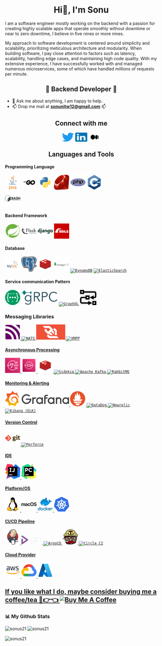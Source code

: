 <h1 align="center">Hi🤝, I'm Sonu</h1>
<p>I am a software engineer mostly working on the backend with a passion for creating highly scalable apps that operate smoothly without downtime or near to zero downtime, I believe in five nines or more nines.
  
My approach to software development is centered around simplicity and scalability, prioritizing meticulous architecture and modularity.
When building software, I pay close attention to factors such as latency, scalability, handling edge cases, and maintaining high code quality. With my extensive experience, I have successfully worked with and managed numerous microservices, some of which have handled millions of requests per minute.
</p>

<h2 align="center">🌱 Backend Developer 🌱</h2>

- 💬 Ask me about anything, I am happy to help.
- 📫 Drop me mail at **sonunitw12@gmail.com** 📫


<h2 align="center">Connect with me</h2>
<p align="center">
<a href="https://twitter.com/_sonus21" target="blank"><img align="center" src="https://raw.githubusercontent.com/sonus21/sonus21/master/assets/twitter.svg" alt="Sonu's Twitter" height="30" width="40" /></a>
<a href="https://www.linkedin.com/in/sonus21" target="blank"><img align="center" src="https://raw.githubusercontent.com/sonus21/sonus21/master/assets/linkedin.png" alt="Sonu's LinkedIn" height="30" width="40" /></a>
<a href="https://sonus21.medium.com" target="blank"><img align="center" src="https://raw.githubusercontent.com/Medium/medium-logos/master/03_Symbol/01_Black/PNG/RGB/Medium-Symbol-Black-RGB%401x.png" alt="Sonu's Medium Blog" height="30" width="40" /></a>
</p>

<h2 align="center">Languages and Tools</h2>

#### Programming Language
<code><a href="https://www.java.com" target="blank"><img height="50" alt="Java" src="https://raw.githubusercontent.com/github/explore/80688e429a7d4ef2fca1e82350fe8e3517d3494d/topics/java/java.png"></a></code>
<code><a href="https://go.dev/" target="blank"><img height="50" alt="Go" src="https://raw.githubusercontent.com/github/explore/80688e429a7d4ef2fca1e82350fe8e3517d3494d/topics/go/go.png"></a></code>
<code><a href="https://www.python.org/" target="blank"><img height="50" alt="Python" src="https://raw.githubusercontent.com/github/explore/80688e429a7d4ef2fca1e82350fe8e3517d3494d/topics/python/python.png"></a></code>
<code><a href="https://www.ruby-lang.org/" target="blank"><img height="50" alt="Ruby" src="https://raw.githubusercontent.com/github/explore/80688e429a7d4ef2fca1e82350fe8e3517d3494d/topics/ruby/ruby.png"></a></code>
<code><a href="https://www.php.net/" target="blank"><img height="50" alt="PHP" src="https://raw.githubusercontent.com/github/explore/80688e429a7d4ef2fca1e82350fe8e3517d3494d/topics/php/php.png"></a></code>
<code><a href="https://isocpp.org/" target="blank"><img height="50" alt="CPP" src="https://raw.githubusercontent.com/github/explore/80688e429a7d4ef2fca1e82350fe8e3517d3494d/topics/cpp/cpp.png"></a></code>
<code><a href="https://www.gnu.org/software/bash/" target="blank"> <img height="50" alt="Bash" src="https://raw.githubusercontent.com/github/explore/80688e429a7d4ef2fca1e82350fe8e3517d3494d/topics/bash/bash.png"></a></code>

#### Backend Framework
<code><a href="https://spring.io/projects/spring-boot" target="blank"><img height="50" alt="Spring Boot" src="https://raw.githubusercontent.com/github/explore/80688e429a7d4ef2fca1e82350fe8e3517d3494d/topics/spring-boot/spring-boot.png"></a></code>
<code><a href="https://flask.palletsprojects.com/" target="blank"><img height="50" alt="Flask" src="https://raw.githubusercontent.com/github/explore/80688e429a7d4ef2fca1e82350fe8e3517d3494d/topics/flask/flask.png"></a></code>
<code><a href="https://www.djangoproject.com/" target="blank"><img height="50" alt="Django" src="https://raw.githubusercontent.com/github/explore/80688e429a7d4ef2fca1e82350fe8e3517d3494d/topics/django/django.png"></a></code>
<code><a href="https://rubyonrails.org/" target="blank"><img height="50" alt="Rails" src="https://raw.githubusercontent.com/github/explore/80688e429a7d4ef2fca1e82350fe8e3517d3494d/topics/rails/rails.png"></a></code>

#### Database
<code><a href="https://www.mysql.com/" target="blank"><img height="50" alt="MySQL" src="https://raw.githubusercontent.com/github/explore/80688e429a7d4ef2fca1e82350fe8e3517d3494d/topics/mysql/mysql.png"></a></code>
<code><a href="https://www.postgresql.org/" target="blank"><img height="50" alt="PostgreSQL" src="https://raw.githubusercontent.com/github/explore/80688e429a7d4ef2fca1e82350fe8e3517d3494d/topics/postgresql/postgresql.png"></a></code>
<code><a href="https://redis.com/" target="blank"><img height="50" alt="Redis" src="https://raw.githubusercontent.com/github/explore/80688e429a7d4ef2fca1e82350fe8e3517d3494d/topics/redis/redis.png"></a></code>
<code><a href="https://www.mongodb.com/" target="blank"><img height="50" alt="MongoDB" src="https://raw.githubusercontent.com/github/explore/80688e429a7d4ef2fca1e82350fe8e3517d3494d/topics/mongodb/mongodb.png"></a></code>
<code><a href="https://aws.amazon.com/pm/dynamodb/" target="blank"><img height="50" alt="DynamoDB" src="https://upload.wikimedia.org/wikipedia/commons/f/fd/DynamoDB.png"></a></code>
<code><a href="https://www.elastic.co/" target="blank"><img height="50" alt="ElasticSearch" src="https://upload.wikimedia.org/wikipedia/commons/thumb/f/f4/Elasticsearch_logo.svg/480px-Elasticsearch_logo.svg.png"></a></code>

#### Service communication Pattern
<code><img height="50" alt="RESTful API" src="https://raw.githubusercontent.com/sonus21/sonus21/master/assets/rest-api.jpg"/></code>
<code><a href="https://grpc.io/" target="blank"><img height="50" alt="gRPC" src="https://raw.githubusercontent.com/sonus21/sonus21/master/assets/grpc.png"/></a></code>
<code><a href="https://graphql.org/" target="blank"><img height="50" alt="GraphQL" src="https://upload.wikimedia.org/wikipedia/commons/1/17/GraphQL_Logo.svg"/></a></code>
<code><img height="50" alt="Event Driven" src="https://raw.githubusercontent.com/sonus21/sonus21/master/assets/event-driven.png"/></code>

### Messaging Libraries
<code><a href="https://mqtt.org/" target="blank"><img height="50" alt="MQTT" src="https://raw.githubusercontent.com/github/explore/6afe2c43768e7ef1e252839a1f1c12b730faa007/topics/mqtt/mqtt.png"></code>
<code><a href="https://nats.io/" target="blank"><img height="50" alt="NATS" src="https://raw.githubusercontent.com/nats-io/nats-server/8415f609d78cf8a1b2d938c7bce7f54fafe57267/logos/nats-horizontal-color.png"></code>
<code><img height="50" alt="Websocket" src="https://raw.githubusercontent.com/sonus21/sonus21/master/assets/websocket.png"></code>
<code><a href="https://xmpp.org/" target="blank"><img height="50" alt="XMPP" src="https://upload.wikimedia.org/wikipedia/commons/9/95/XMPP_logo.svg"></code>

#### Asynchronous Processing 
<code><a href="https://aws.amazon.com/sns/" target="blank"><img height="50" alt="SNS" src="https://raw.githubusercontent.com/sonus21/sonus21/master/assets/sns.svg"></code>
<code><a href="https://aws.amazon.com/sqs/" target="blank"><img height="50" alt="SQS" src="https://raw.githubusercontent.com/sonus21/sonus21/master/assets/sqs.png"></code>
<code><a href="https://redis.com" target="blank"><img height="50" alt="Redis" src="https://raw.githubusercontent.com/github/explore/80688e429a7d4ef2fca1e82350fe8e3517d3494d/topics/redis/redis.png"></code>
<code><a href="https://sidekiq.org/" target="blank"><img height="50" alt="Sidekiq" src="https://repository-images.githubusercontent.com/3195124/9c297005-12fc-49fd-853e-67bba879a6f2"></code>
<code><a href="https://kafka.apache.org/" target="blank"><img height="50" alt="Apache Kafka" src="https://upload.wikimedia.org/wikipedia/commons/thumb/0/05/Apache_kafka.svg/128px-Apache_kafka.svg.png"></code>
<code><a href="https://www.rabbitmq.com/" target="blank"><img height="50" alt="RabbitMQ" src="https://upload.wikimedia.org/wikipedia/commons/7/71/RabbitMQ_logo.svg"></code>

#### Monitoring & Alerting
<code><a href="https://grafana.com/" target="blank"><img height="50" alt="Grafana" src="https://raw.githubusercontent.com/grafana/grafana/75c1b73064382a3364e1dde5101a3ff7934646f6/docs/logo-horizontal.png"></code>
<code><a href="https://prometheus.io/" target="blank"><img height="50" alt="Promotheus" src="https://raw.githubusercontent.com/prometheus/prometheus/bfd320e1866bd8d9e58654d2e6ff87e79b01621f/documentation/images/prometheus-logo.svg"></code>
<code><a href="https://www.datadoghq.com/" target="blank"><img height="50" alt="DataDog" src="https://avatars.githubusercontent.com/u/365230?s=200&v=4"></code>
<code><a href="https://newrelic.com/" target="blank"><img height="50" alt="Newrelic" src="https://avatars.githubusercontent.com/u/31739?s=200&v=4"></code>
<code><a href="https://www.elastic.co/what-is/elk-stack/" target="blank"><img height="50" alt="Kibana (ELK)" src="https://static-www.elastic.co/v3/assets/bltefdd0b53724fa2ce/blt4466841eed0bf232/5d082a5e97f2babb5af907ee/logo-kibana-32-color.svg"></code>

#### Version Control
<code><a href="https://git-scm.com/" target="blank"><img height="50" alt="Git" src="https://raw.githubusercontent.com/github/explore/80688e429a7d4ef2fca1e82350fe8e3517d3494d/topics/git/git.png"></code>
<code><a href="https://www.perforce.com/" target="blank"><img height="30" alt="Perforce" src="https://upload.wikimedia.org/wikipedia/en/thumb/8/80/Perforce-Software-Logo.png/440px-Perforce-Software-Logo.png"></code>

#### IDE
<code><a href="https://www.jetbrains.com/idea/" target="blank"><img height="50" alt="Intellij Idea" src="https://raw.githubusercontent.com/github/explore/caa262eeb858e81282d6f651d6eef1f8730b54ba/topics/intellij-idea/intellij-idea.png"></code>
<code><a href="https://www.jetbrains.com/pycharm" target="blank"><img height="50" alt="Pycharm" src="https://raw.githubusercontent.com/github/explore/d8574c7bce27faa27fb879bca56dfe351ee66efd/topics/pycharm/pycharm.png"></code>

#### Platform/OS
<code><a href="https://www.linux.org/" target="blank"><img height="50" alt="Linux" src="https://raw.githubusercontent.com/github/explore/80688e429a7d4ef2fca1e82350fe8e3517d3494d/topics/linux/linux.png"></code>
<code><img height="50" alt="MacOS" src="https://raw.githubusercontent.com/github/explore/868696fc547869eb5de5add3b3695abdd43bb9dc/topics/macos/macos.png"></code>
<code><a href="https://www.docker.com/" target="blank"><img height="50" alt="Docker" src="https://raw.githubusercontent.com/github/explore/80688e429a7d4ef2fca1e82350fe8e3517d3494d/topics/docker/docker.png"></code>
<code><a href="https://kubernetes.io/" target="blank"><img height="50" alt="Kubernetes" src="https://raw.githubusercontent.com/github/explore/01ea2a586e5da744792d0ccfce2f68b861f29301/topics/kubernetes/kubernetes.png"></code>

#### CI/CD Pipeline
<code><a href="https://www.jenkins.io/" target="blank"><img height="50" alt="Jenkins" src="https://raw.githubusercontent.com/github/explore/4546263bd5739353083c33dada43f8f31e7d1fd6/topics/jenkins/jenkins.png"></code>
<code><a href="https://www.gocd.org/" target="blank"><img height="30" alt="GoCD" src="https://raw.githubusercontent.com/gocd/gocd/master/server/src/main/webapp/static/images/logo_go.png"></code>
<code><a href="https://argoproj.github.io/cd/" target="blank"><img height="30" alt="ArgoCD" src="https://argo-cd.readthedocs.io/en/stable/assets/logo.png"></code>
<code><a href="https://www.travis-ci.com/" target="blank"><img height="50" alt="Travis CI" src="https://raw.githubusercontent.com/travis-ci/travis-web/master/public/images/travis-mascot-150.png"></code>
<code><a href="https://circleci.com/" target="blank"><img height="50" alt="Circle CI" src="https://avatars.githubusercontent.com/u/1231870?s=200&v=4"></code>


#### Cloud Provider
<code><a href="https://aws.amazon.com/" target="blank"><img height="50" alt="AWS" src="https://raw.githubusercontent.com/github/explore/80688e429a7d4ef2fca1e82350fe8e3517d3494d/topics/aws/aws.png"></code>
<code><a href="https://cloud.google.com/" target="blank"><img height="50" alt="Google" src="https://raw.githubusercontent.com/github/explore/08e8077e6cd7375c007c6fd6ac8cced5d7738494/topics/google-cloud/google-cloud.png"></code>
<code><a href="https://azure.microsoft.com/en-us/" target="blank"><img height="50" alt="Azure" src="https://raw.githubusercontent.com/github/explore/eaef8552d8b082ffafe2bfc8a5023d47da904aac/topics/azure/azure.png"></code>


<h2></h2>
<h2> If you like what I do, maybe consider buying me a coffee/tea 🥺👉👈 <a href="https://github.com/sponsors/sonus21?frequency=one-time&sponsor=sonus21" target="_blank"><img src="https://cdn.buymeacoffee.com/buttons/v2/default-red.png" alt="Buy Me A Coffee" width="150" ></a> </h2>

<h3> 📊 My Github Stats</h3>

<img height="200px" src="https://github-readme-stats.vercel.app/api/top-langs?username=sonus21&show_icons=true&locale=en&layout=compact&theme=dark&ring=FFB19A&hide_border=true&currStreakNum=F6A085&fire=F6A085&currStreakLabel=F6A085" alt="sonus21" />

<img height="200px" src="https://github-readme-stats.vercel.app/api?username=sonus21&show_icons=true&locale=en&theme=dark&ring=FFB19A&hide_border=true&currStreakNum=F6A085&fire=F6A085&currStreakLabel=F6A085" alt="sonus21" />

<p><img align="center" src="https://github-readme-streak-stats.herokuapp.com/?user=sonus21&theme=dark&ring=FFB19A&hide_border=true&currStreakNum=F6A085&fire=F6A085&currStreakLabel=F6A085" alt="sonus21" /></p>
